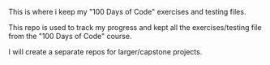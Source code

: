 This is where i keep my "100 Days of Code" exercises and testing files.

This repo is used to track my progress and kept all the exercises/testing file from the "100 Days of Code" course.

I will create a separate repos for larger/capstone projects.